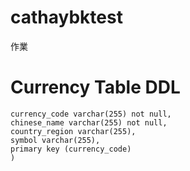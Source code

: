 # cathaybktest
作業

# Currency Table DDL
```create table currency_map (
currency_code varchar(255) not null,
chinese_name varchar(255) not null,
country_region varchar(255),
symbol varchar(255),
primary key (currency_code)
)
